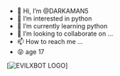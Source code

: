 - 👋 Hi, I’m @DARKAMAN5
- 👀 I’m interested in python
- 🌱 I’m currently learning python
- 💞️ I’m looking to collaborate on ... 
- 📫 How to reach me ...
- 😝 age 17 
<!---
DARKAMAN5/DARKAMAN5 is a ✨ special ✨ repository because its `README.md` (this file) appears on your GitHub profile.
You can click the Preview link to take a look at your changes.
--->
 

[![EVILXBOT LOGO](https://telegra.ph/file/ed069bba1760ecde97dae.jpg)]
